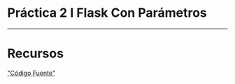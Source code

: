 # Práctica 2 I Flask Con Parámetros
---
# Recursos
["Código Fuente"](https://i.imgur.com/7dNRhGt.png)
